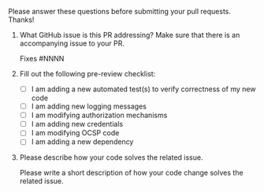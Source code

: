 Please answer these questions before submitting your pull requests. Thanks!

1. What GitHub issue is this PR addressing? Make sure that there is an accompanying issue to your PR.

   Fixes #NNNN 

2. Fill out the following pre-review checklist:

   - [ ] I am adding a new automated test(s) to verify correctness of my new code
   - [ ] I am adding new logging messages
   - [ ] I am modifying authorization mechanisms
   - [ ] I am adding new credentials
   - [ ] I am modifying OCSP code
   - [ ] I am adding a new dependency

3. Please describe how your code solves the related issue.

   Please write a short description of how your code change solves the related issue.
